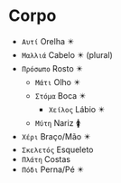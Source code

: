 # Corpo

-   `Αυτί` Orelha ✴️
-   `Μαλλιά` Cabelo ✴️ (plural)
-   `Πρόσωπο` Rosto ✴️
    -   `Μάτι` Olho ✴️
    -   `Στόμα` Boca ✴️
        -   `Χείλος` Lábio ✴️
    -   `Μύτη` Nariz 🚺
-   `Χέρι` Braço/Mão ✴️
-   `Σκελετός` Esqueleto
-   `Πλάτη` Costas
-   `Πόδι` Perna/Pé ✴️
